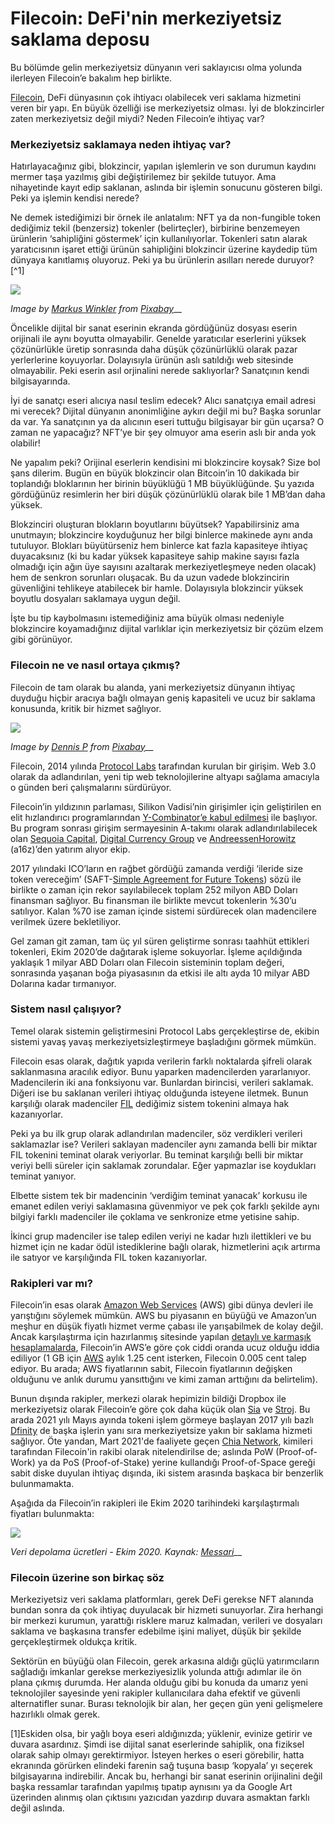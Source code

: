 # Filecoin: DeFi'nin merkeziyetsiz saklama deposu

Bu bölümde gelin merkeziyetsiz dünyanın veri saklayıcısı olma yolunda ilerleyen Filecoin’e bakalım hep birlikte.

[Filecoin](https://filecoin.io/), DeFi dünyasının çok ihtiyacı olabilecek veri saklama hizmetini veren bir yapı. En büyük özelliği ise merkeziyetsiz olması. İyi de blokzincirler zaten merkeziyetsiz değil miydi? Neden Filecoin’e ihtiyaç var?

### Merkeziyetsiz saklamaya neden ihtiyaç var?

Hatırlayacağınız gibi, blokzincir, yapılan işlemlerin ve son durumun kaydını mermer taşa yazılmış gibi değiştirilemez bir şekilde tutuyor. Ama nihayetinde kayıt edip saklanan, aslında bir işlemin sonucunu gösteren bilgi. Peki ya işlemin kendisi nerede?

Ne demek istediğimizi bir örnek ile anlatalım: NFT ya da non-fungible token dediğimiz tekil \(benzersiz\) tokenler \(belirteçler\), birbirine benzemeyen ürünlerin ‘sahipliğini göstermek’ için kullanılıyorlar. Tokenleri satın alarak yaratıcısının işaret ettiği ürünün sahipliğini blokzincir üzerine kaydedip tüm dünyaya kanıtlamış oluyoruz. Peki ya bu ürünlerin asılları nerede duruyor?\[^1\]

![](../.gitbook/assets/030505-filecoin-definin-merkeziyetsiz-saklama-deposu-sd-card-5206408_1920.jpg)

_Image by_ [_Markus Winkler_](https://pixabay.com/users/viarami-13458823/) _from_ [_Pixabay_](https://pixabay.com/)\_\_

Öncelikle dijital bir sanat eserinin ekranda gördüğünüz dosyası eserin orijinali ile aynı boyutta olmayabilir. Genelde yaratıcılar eserlerini yüksek çözünürlükle üretip sonrasında daha düşük çözünürlüklü olarak pazar yerlerlerine koyuyorlar. Dolayısıyla ürünün aslı satıldığı web sitesinde olmayabilir. Peki eserin asıl orjinalini nerede saklıyorlar? Sanatçının kendi bilgisayarında.

İyi de sanatçı eseri alıcıya nasıl teslim edecek? Alıcı sanatçıya email adresi mi verecek? Dijital dünyanın anonimliğine aykırı değil mi bu? Başka sorunlar da var. Ya sanatçının ya da alıcının eseri tuttuğu bilgisayar bir gün uçarsa? O zaman ne yapacağız? NFT’ye bir şey olmuyor ama eserin aslı bir anda yok olabilir!

Ne yapalım peki? Orijinal eserlerin kendisini mi blokzincire koysak? Size bol şans dilerim. Bugün en büyük blokzincir olan Bitcoin’in 10 dakikada bir toplandığı bloklarının her birinin büyüklüğü 1 MB büyüklüğünde. Şu yazıda gördüğünüz resimlerin her biri düşük çözünürlüklü olarak bile 1 MB’dan daha yüksek.

Blokzinciri oluşturan blokların boyutlarını büyütsek? Yapabilirsiniz ama unutmayın; blokzincire koyduğunuz her bilgi binlerce makinede aynı anda tutuluyor. Blokları büyütürseniz hem binlerce kat fazla kapasiteye ihtiyaç duyacaksınız \(ki bu kadar yüksek kapasiteye sahip makine sayısı fazla olmadığı için ağın üye sayısını azaltarak merkeziyetleşmeye neden olacak\) hem de senkron sorunları oluşacak. Bu da uzun vadede blokzincirin güvenliğini tehlikeye atabilecek bir hamle. Dolayısıyla blokzincir yüksek boyutlu dosyaları saklamaya uygun değil.

İşte bu tip kaybolmasını istemediğiniz ama büyük olması nedeniyle blokzincire koyamadığınız dijital varlıklar için merkeziyetsiz bir çözüm elzem gibi görünüyor.

### Filecoin ne ve nasıl ortaya çıkmış?

Filecoin de tam olarak bu alanda, yani merkeziyetsiz dünyanın ihtiyaç duyduğu hiçbir aracıya bağlı olmayan geniş kapasiteli ve ucuz bir saklama konusunda, kritik bir hizmet sağlıyor.

![](../.gitbook/assets/030507-filecoin-definin-merkeziyetsiz-saklama-deposu-plastic-5836598_1920.jpg)

_Image by_ [_Dennis P_](https://pixabay.com/users/dep377-9418974/) _from_ [_Pixabay_](https://pixabay.com/)\_\_

Filecoin, 2014 yılında [Protocol Labs](https://protocol.ai/) tarafından kurulan bir girişim. Web 3.0 olarak da adlandırılan, yeni tip web teknolojilerine altyapı sağlama amacıyla o günden beri çalışmalarını sürdürüyor.

Filecoin’in yıldızının parlaması, Silikon Vadisi’nin girişimler için geliştirilen en elit hızlandırıcı programlarından [Y-Combinator’e kabul edilmesi](https://www.ycombinator.com/companies/protocol-labs) ile başlıyor. Bu program sonrası girişim sermayesinin A-takımı olarak adlandırılabilecek olan [Sequoia Capital](https://www.sequoiacap.com/), [Digital Currency Group](https://dcg.co/) ve [AndreessenHorowitz](https://a16z.com/) \(a16z\)’den yatırım alıyor ekip.

2017 yılındaki ICO’ların en rağbet gördüğü zamanda verdiği ‘ileride size token vereceğim’ \(SAFT-[Simple Agreement for Future Tokens](https://www.investopedia.com/terms/s/simple-agreement-future-tokens-saft.asp)\) sözü ile birlikte o zaman için rekor sayılabilecek toplam 252 milyon ABD Doları finansman sağlıyor. Bu finansman ile birlikte mevcut tokenlerin %30’u satılıyor. Kalan %70 ise zaman içinde sistemi sürdürecek olan madencilere verilmek üzere bekletiliyor.

Gel zaman git zaman, tam üç yıl süren geliştirme sonrası taahhüt ettikleri tokenleri, Ekim 2020’de dağıtarak işleme sokuyorlar. İşleme açıldığında yaklaşık 1 milyar ABD Doları olan Filecoin sisteminin toplam değeri, sonrasında yaşanan boğa piyasasının da etkisi ile altı ayda 10 milyar ABD Dolarına kadar tırmanıyor.

### Sistem nasıl çalışıyor?

Temel olarak sistemin geliştirmesini Protocol Labs gerçekleştirse de, ekibin sistemi yavaş yavaş merkeziyetsizleştirmeye başladığını görmek mümkün.

Filecoin esas olarak, dağıtık yapıda verilerin farklı noktalarda şifreli olarak saklanmasına aracılık ediyor. Bunu yaparken madencilerden yararlanıyor. Madencilerin iki ana fonksiyonu var. Bunlardan birincisi, verileri saklamak. Diğeri ise bu saklanan verileri ihtiyaç olduğunda isteyene iletmek. Bunun karşılığı olarak madenciler [FIL](https://www.coingecko.com/en/coins/filecoin) dediğimiz sistem tokenini almaya hak kazanıyorlar.

Peki ya bu ilk grup olarak adlandırılan madenciler, söz verdikleri verileri saklamazlar ise? Verileri saklayan madenciler aynı zamanda belli bir miktar FIL tokenini teminat olarak veriyorlar. Bu teminat karşılığı belli bir miktar veriyi belli süreler için saklamak zorundalar. Eğer yapmazlar ise koydukları teminat yanıyor.

Elbette sistem tek bir madencinin ‘verdiğim teminat yanacak’ korkusu ile emanet edilen veriyi saklamasına güvenmiyor ve pek çok farklı şekilde aynı bilgiyi farklı madenciler ile çoklama ve senkronize etme yetisine sahip.

İkinci grup madenciler ise talep edilen veriyi ne kadar hızlı ilettikleri ve bu hizmet için ne kadar ödül istediklerine bağlı olarak, hizmetlerini açık artırma ile satıyor ve karşılığında FIL token kazanıyorlar.

### Rakipleri var mı?

Filecoin’in esas olarak [Amazon Web Services](https://aws.amazon.com/tr/) \(AWS\) gibi dünya devleri ile yarıştığını söylemek mümkün. AWS bu piyasanın en büyüğü ve Amazon’un meşhur en düşük fiyatlı hizmet verme çabası ile yarışabilmek de kolay değil. Ancak karşılaştırma için hazırlanmış sitesinde yapılan [detaylı ve karmaşık hesaplamalarda](https://file.app/), Filecoin’in AWS’e göre çok ciddi oranda ucuz olduğu iddia ediliyor \(1 GB için [AWS](https://aws.amazon.com/s3/pricing/) aylık 1.25 cent isterken, Filecoin 0.005 cent talep ediyor. Bu arada; AWS fiyatlarının sabit, Filecoin fiyatlarının değişken olduğunu ve anlık durumu yansıttığını ve kimi zaman arttığını da belirtelim\).

Bunun dışında rakipler, merkezi olarak hepimizin bildiği Dropbox ile merkeziyetsiz olarak Filecoin’e göre çok daha küçük olan [Sia](https://sia.tech/) ve [Stroj](https://www.storj.io/). Bu arada 2021 yılı Mayıs ayında tokeni işlem görmeye başlayan 2017 yılı bazlı [Dfinity](https://dfinity.org/) de başka işlerin yanı sıra merkeziyetsize yakın bir saklama hizmeti sağlıyor. Öte yandan, Mart 2021'de faaliyete geçen [Chia Network](https://www.chia.net/), kimileri tarafından Filecoin'in rakibi olarak nitelendirilse de; aslında PoW \(Proof-of-Work\) ya da PoS \(Proof-of-Stake\) yerine kullandığı Proof-of-Space gereği sabit diske duyulan ihtiyaç dışında, iki sistem arasında başkaca bir benzerlik bulunmamakta. 

Aşağıda da Filecoin’in rakipleri ile Ekim 2020 tarihindeki karşılaştırmalı fiyatları bulunmakta:

![](../.gitbook/assets/030509-filecoin-definin-merkeziyetsiz-saklama-deposu-filstats_siastats_storj.png)

_Veri depolama ücretleri - Ekim 2020. Kaynak:_ [_Messari_](https://messari.io/asset/filecoin/news)\_\_

### Filecoin üzerine son birkaç söz

Merkeziyetsiz veri saklama platformları, gerek DeFi gerekse NFT alanında bundan sonra da çok ihtiyaç duyulacak bir hizmeti sunuyorlar. Zira herhangi bir merkezi kurumun, yarattığı risklere maruz kalmadan, verileri ve dosyaları saklama ve başkasına transfer edebilme işini maliyet, düşük bir şekilde gerçekleştirmek oldukça kritik.

Sektörün en büyüğü olan Filecoin, gerek arkasına aldığı güçlü yatırımcıların sağladığı imkanlar gerekse merkeziyesizlik yolunda attığı adımlar ile ön plana çıkmış durumda. Her alanda olduğu gibi bu konuda da umarız yeni teknolojiler sayesinde yeni rakipler kullanıcılara daha efektif ve güvenli alternatifler sunar. Burası teknolojik bir alan, her geçen gün yeni gelişmelere hazırlıklı olmak gerek.

\[1\]Eskiden olsa, bir yağlı boya eseri aldığınızda; yüklenir, evinize getirir ve duvara asardınız. Şimdi ise dijital sanat eserlerinde sahiplik, ona fiziksel olarak sahip olmayı gerektirmiyor. İsteyen herkes o eseri görebilir, hatta ekranında görürken elindeki farenin sağ tuşuna basıp ‘kopyala’ yı seçerek bilgisayarına indirebilir. Ancak bu, herhangi bir sanat eserinin orijinalini değil başka ressamlar tarafından yapılmış tıpatıp aynısını ya da Google Art üzerinden alınmış olan çıktısını yazıcıdan yazdırıp duvara asmaktan farklı değil aslında.

